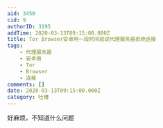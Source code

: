 ```yaml
---
aid: 3450
cid: 9
authorID: 3195
addTime: 2020-03-13T09:15:00.000Z
title: Tor Browser安卓用一段时间就说代理服务器拒绝连接
tags:
    - 代理服务器
    - 安卓用
    - Tor
    - Browser
    - 连接
comments: []
date: 2020-03-13T09:15:00.000Z
category: 吐槽
---
```


好麻烦，不知道什么问题
